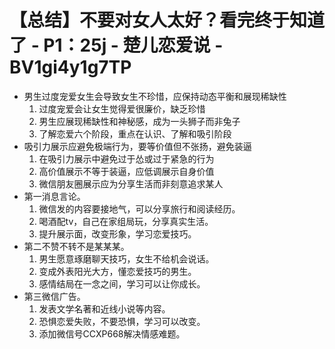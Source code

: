 # 【总结】不要对女人太好？看完终于知道了 - P1：25j - 楚儿恋爱说 - BV1gi4y1g7TP

-   男生过度宠爱女生会导致女生不珍惜，应保持动态平衡和展现稀缺性
    1.  过度宠爱会让女生觉得爱很廉价，缺乏珍惜
    2.  男生应展现稀缺性和神秘感，成为一头狮子而非兔子
    3.  了解恋爱六个阶段，重点在认识、了解和吸引阶段
-   吸引力展示应避免极端行为，要等价值但不张扬，避免装逼
    1.  在吸引力展示中避免过于怂或过于紧急的行为
    2.  高价值展示不等于装逼，应低调展示自身价值
    3.  微信朋友圈展示应为分享生活而非刻意追求某人
-   第一消息言论。
    1.  微信发的内容要接地气，可以分享旅行和阅读经历。
    2.  喝酒配tv，自己在家组局玩，分享真实生活。
    3.  提升展示面，改变形象，学习恋爱技巧。
-   第二不赞不转不是某某某。
    1.  男生愿意琢磨聊天技巧，女生不给机会说话。
    2.  变成外表阳光大方，懂恋爱技巧的男生。
    3.  感情结局在一念之间，学习可以让你成长。
-   第三微信广告。
    1.  发表文学名著和近线小说等内容。
    2.  恐惧恋爱失败，不要恐惧，学习可以改变。
    3.  添加微信号CCXP668解决情感难题。